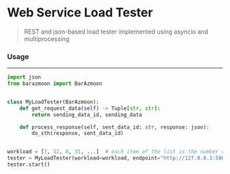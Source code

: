 # Web Service Load Tester

> REST and json-based load tester implemented using asyncio and multiprocessing

### Usage
---

```python
import json
from barazmoon import BarAzmoon


class MyLoadTester(BarAzmoon):
    def get_request_data(self) -> Tuple[str, str]:
        return sending_data_id, sending_data

    def process_response(self, sent_data_id: str, response: json):
        do_sth(response, sent_data_id)


workload = [7, 12, 0, 31, ...]  # each item of the list is the number of request for a second
tester = MyLoadTester(workload=workload, endpoint="http://127.0.0.1:5000/", http_method="post")
tester.start()
```
